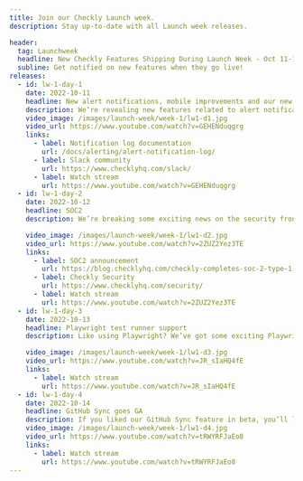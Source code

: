 ```yaml
---
title: Join our Checkly Launch week.
description: Stay up-to-date with all Launch week releases.

header:
  tag: Launchweek
  headline: New Checkly Features Shipping During Launch Week - Oct 11-14
  subline: Get notified on new features when they go live!
releases:
  - id: lw-1-day-1
    date: 2022-10-11
    headline: New alert notifications, mobile improvements and our new community
    description: We’re revealing new features related to alert notifications, mobile app responsiveness, and a new Checkly community.
    video_image: /images/launch-week/week-1/lw1-d1.jpg
    video_url: https://www.youtube.com/watch?v=GEHENduqgrg
    links:
      - label: Notification log documentation
        url: /docs/alerting/alert-notification-log/
      - label: Slack community
        url: https://www.checklyhq.com/slack/
      - label: Watch stream
        url: https://www.youtube.com/watch?v=GEHENduqgrg
  - id: lw-1-day-2
    date: 2022-10-12
    headline: SOC2
    description: We’re breaking some exciting news on the security front for Checkly, focused on SOC II Type 1 certification.

    video_image: /images/launch-week/week-1/lw1-d2.jpg
    video_url: https://www.youtube.com/watch?v=2ZUZ2Yez3TE
    links:
      - label: SOC2 announcement
        url: https://blog.checklyhq.com/checkly-completes-soc-2-type-1-audit/
      - label: Checkly Security
        url: https://www.checklyhq.com/security/
      - label: Watch stream
        url: https://www.youtube.com/watch?v=2ZUZ2Yez3TE
  - id: lw-1-day-3
    date: 2022-10-13
    headline: Playwright test runner support
    description: Like using Playwright? We’ve got some exciting Playwright-related news we’ll be sharing on Thursdsay.

    video_image: /images/launch-week/week-1/lw1-d3.jpg
    video_url: https://www.youtube.com/watch?v=JR_sIaHQ4fE
    links:
      - label: Watch stream
        url: https://www.youtube.com/watch?v=JR_sIaHQ4fE
  - id: lw-1-day-4
    date: 2022-10-14
    headline: GitHub Sync goes GA
    description: If you liked our GitHub Sync feature in beta, you’ll love the deep-dive Stefan has planned.
    video_image: /images/launch-week/week-1/lw1-d4.jpg
    video_url: https://www.youtube.com/watch?v=tRWYRFJaEo8
    links:
      - label: Watch stream
        url: https://www.youtube.com/watch?v=tRWYRFJaEo8
---
```

